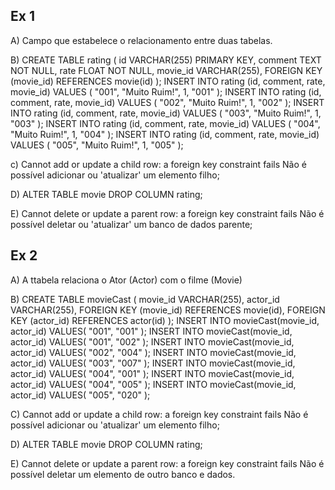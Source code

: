 ## Ex 1
A) Campo que estabelece o relacionamento entre duas tabelas.

B) CREATE TABLE rating (
		id VARCHAR(255) PRIMARY KEY,
    comment TEXT NOT NULL,
		rate FLOAT NOT NULL,
    movie_id VARCHAR(255),
    FOREIGN KEY (movie_id) REFERENCES movie(id)
);
INSERT INTO rating (id, comment, rate, movie_id) 
VALUES (
		"001",
    "Muito Ruim!",
    1,
		"001"
);
INSERT INTO rating (id, comment, rate, movie_id) 
VALUES (
		"002",
    "Muito Ruim!",
    1,
		"002"
);
INSERT INTO rating (id, comment, rate, movie_id) 
VALUES (
		"003",
    "Muito Ruim!",
    1,
		"003"
);
INSERT INTO rating (id, comment, rate, movie_id) 
VALUES (
		"004",
    "Muito Ruim!",
    1,
		"004"
);
INSERT INTO rating (id, comment, rate, movie_id) 
VALUES (
		"005",
    "Muito Ruim!",
    1,
		"005"
);

c) Cannot add or update a child row: a foreign key constraint fails
Não é possível adicionar ou 'atualizar' um elemento filho;

D) ALTER TABLE movie DROP COLUMN rating;

E) Cannot delete or update a parent row: a foreign key constraint fails 
Não é possível deletar ou 'atualizar' um banco de dados parente;


## Ex 2
A) A ttabela relaciona o Ator (Actor) com o filme (Movie)

B) CREATE TABLE movieCast (
		movie_id VARCHAR(255),
		actor_id VARCHAR(255),
    FOREIGN KEY (movie_id) REFERENCES movie(id),
    FOREIGN KEY (actor_id) REFERENCES actor(id)
);
INSERT INTO movieCast(movie_id, actor_id)
VALUES(
		"001",
    "001"
);
INSERT INTO movieCast(movie_id, actor_id)
VALUES(
		"001",
    "002"
);
INSERT INTO movieCast(movie_id, actor_id)
VALUES(
		"002",
    "004"
);
INSERT INTO movieCast(movie_id, actor_id)
VALUES(
		"003",
    "007"
);
INSERT INTO movieCast(movie_id, actor_id)
VALUES(
		"004",
    "001"
);
INSERT INTO movieCast(movie_id, actor_id)
VALUES(
		"004",
    "005"
);
INSERT INTO movieCast(movie_id, actor_id)
VALUES(
		"005",
    "020"
);

C) Cannot add or update a child row: a foreign key constraint fails
Não é possível adicionar ou 'atualizar' um elemento filho;

D) ALTER TABLE movie DROP COLUMN rating;

E) Cannot delete or update a parent row: a foreign key constraint fails 
Não é possível deletar um elemento de outro banco e dados.
